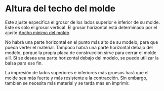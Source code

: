 Altura del techo del molde
====
Este ajuste especifica el grosor de los lados superior e inferior de su molde. Este es sólo el grosor vertical. El grosor horizontal está determinado por el ajuste [Ancho mínimo del molde](mold_width.md).

No habrá una parte horizontal en el punto más alto de su modelo, para que pueda verter el material. Tampoco habrá una parte horizontal debajo del modelo, porque la propia placa de construcción sirve para cerrar el molde allí. Si se desea una parte horizontal debajo del modelo, se puede utilizar la balsa para ese fin.

La impresión de lados superiores e inferiores más gruesos hará que el molde sea más fuerte y más resistente a la contracción. Sin embargo, también se necesita más material y se tarda más en imprimir.